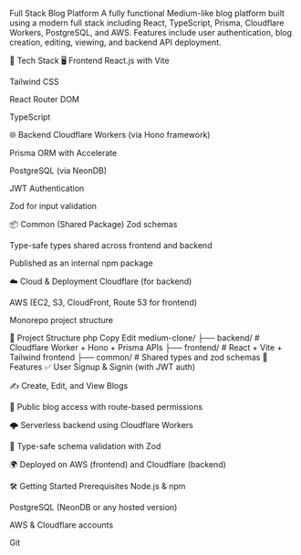 Full Stack Blog Platform
A fully functional Medium-like blog platform built using a modern full stack including React, TypeScript, Prisma, Cloudflare Workers, PostgreSQL, and AWS. Features include user authentication, blog creation, editing, viewing, and backend API deployment.

🚀 Tech Stack
🖥️ Frontend
React.js with Vite

Tailwind CSS

React Router DOM

TypeScript

🌐 Backend
Cloudflare Workers (via Hono framework)

Prisma ORM with Accelerate

PostgreSQL (via NeonDB)

JWT Authentication

Zod for input validation

📦 Common (Shared Package)
Zod schemas

Type-safe types shared across frontend and backend

Published as an internal npm package

☁️ Cloud & Deployment
Cloudflare (for backend)

AWS (EC2, S3, CloudFront, Route 53 for frontend)

Monorepo project structure

📂 Project Structure
php
Copy
Edit
medium-clone/
├── backend/       # Cloudflare Worker + Hono + Prisma APIs
├── frontend/      # React + Vite + Tailwind frontend
├── common/        # Shared types and zod schemas
🔐 Features
✅ User Signup & Signin (with JWT auth)

✍️ Create, Edit, and View Blogs

🧾 Public blog access with route-based permissions

🌩️ Serverless backend using Cloudflare Workers

🔁 Type-safe schema validation with Zod

🌍 Deployed on AWS (frontend) and Cloudflare (backend)

🛠️ Getting Started
Prerequisites
Node.js & npm

PostgreSQL (NeonDB or any hosted version)

AWS & Cloudflare accounts

Git


